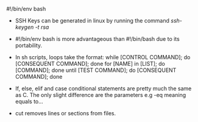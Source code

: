 #!/bin/env bash
* SSH Keys can be generated in linux by running the command *ssh-keygen -t rsa*

* #!/bin/env bash is more advantageous than #!/bin/bash due to its portability.

* In sh scripts, loops take the format:
  while [CONTROL COMMAND]; do [CONSEQUENT COMMAND]; done
  for [NAME] in [LIST]; do [COMMAND]; done
  until [TEST COMMAND]; do [CONSEQUENT COMMAND]; done

* If, else, elif and case conditional statements are pretty much the same as C.
  The only slight difference are the parameters e.g -eq meaning equals to...

* cut removes lines or sections from files.
